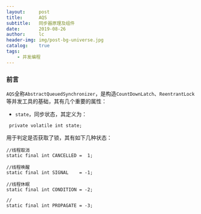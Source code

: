 ```yaml
---
layout:     post
title:      AQS
subtitle:   同步器原理及组件
date:       2019-08-26
author:     lc
header-img: img/post-bg-universe.jpg
catalog:    true
tags:
    - 并发编程
---
```


### 前言
`AQS`全称`AbstractQueuedSynchronizer`，是构造`CountDownLatch`、`ReentrantLock`等并发工具的基础，其有几个重要的属性：
- `state`，同步状态，其定义为：
```
 private volatile int state;
```
 用于判定是否获取了锁，其有如下几种状态：
```
//线程取消
static final int CANCELLED =  1;

//线程唤醒
static final int SIGNAL    = -1;

//线程休眠
static final int CONDITION = -2;

//
static final int PROPAGATE = -3;
```